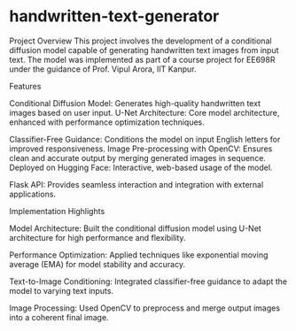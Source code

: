 # handwritten-text-generator
Project Overview
This project involves the development of a conditional diffusion model capable of generating handwritten text images from input text. The model was implemented as part of a course project for EE698R under the guidance of Prof. Vipul Arora, IIT Kanpur.

Features

Conditional Diffusion Model: Generates high-quality handwritten text images based on user input.
U-Net Architecture: Core model architecture, enhanced with performance optimization techniques.

Classifier-Free Guidance: Conditions the model on input English letters for improved responsiveness.
Image Pre-processing with OpenCV: Ensures clean and accurate output by merging generated images in sequence.
Deployed on Hugging Face: Interactive, web-based usage of the model.

Flask API: Provides seamless interaction and integration with external applications.

Implementation Highlights

Model Architecture: Built the conditional diffusion model using U-Net architecture for high performance and flexibility.

Performance Optimization: Applied techniques like exponential moving average (EMA) for model stability and accuracy.

Text-to-Image Conditioning: Integrated classifier-free guidance to adapt the model to varying text inputs.

Image Processing: Used OpenCV to preprocess and merge output images into a coherent final image.
